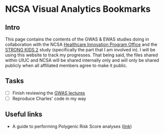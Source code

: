 # NCSA Visual Analytics Bookmarks

## Intro

This page contains the contents of the GWAS & EWAS studies doing in collaboration with the NCSA [Healthcare Innovation Program Office](https://ncsamainsite.web.illinois.edu/research/health-sciences/healthcare-innovation-program-office/) and the [STRONG KIDS 2](https://www.familyresiliency.illinois.edu/strong-kids-2-cells-society-approach-nutrition) study (specifically the part that I am involved in). I will be using this website to track my progresses. That being said, the files shared within UIUC and NCSA will be shared internally only and will only be shared publicly when all affiliated members agree to make it public.

## Tasks

-  [ ] Finish reviewing the [GWAS lectures](https://github.com/timeu/gwas-lecture)
-  [ ] Reproduce Charles' code in my way

## Useful links

-  A guide to performing Polygenic Risk Score analyses ([link](https://www.ncbi.nlm.nih.gov/pmc/articles/PMC7612115/))
